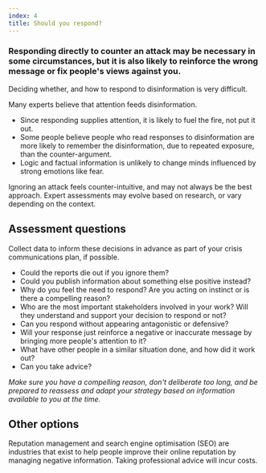```yaml
---
index: 4
title: Should you respond?
---
```

### Responding directly to counter an attack may be necessary in some circumstances, but it is also likely to reinforce the wrong message or fix people's views against you.

Deciding whether, and how to respond to disinformation is very difficult. 

Many experts believe that attention feeds disinformation. 

* Since responding supplies attention, it is likely to fuel the fire, not put it out. 
* Some people believe people who read responses to disinformation are more likely to remember the disinformation, due to repeated exposure, than the counter-argument.
* Logic and factual information is unlikely to change minds influenced by strong emotions like fear.   

Ignoring an attack feels counter-intuitive, and may not always be the best approach. Expert assessments may evolve based on research, or vary depending on the context.     

## Assessment questions

Collect data to inform these decisions in advance as part of your crisis communications plan, if possible. 

* Could the reports die out if you ignore them? 
* Could you publish information about something else positive instead?  
* Why do you feel the need to respond? Are you acting on instinct or is there a compelling reason?  
* Who are the most important stakeholders involved in your work? Will they understand and support your decision to respond or not? 
* Can you respond without appearing antagonistic or defensive?
* Will your response just reinforce a negative or inaccurate message by bringing more people's attention to it?   
* What have other people in a similar situation done, and how did it work out? 
* Can you take advice? 

*Make sure you have a compelling reason, don't deliberate too long, and be prepared to reassess and adapt your strategy based on information available to you at the time.* 

## Other options

Reputation management and search engine optimisation (SEO) are industries that exist to help people improve their online reputation by managing negative information. Taking professional advice will incur costs.